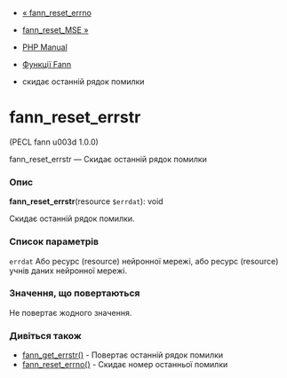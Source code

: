 - [« fann_reset_errno](function.fann-reset-errno.md)
- [fann_reset_MSE »](function.fann-reset-mse.md)

- [PHP Manual](index.md)
- [Функції Fann](ref.fann.md)
- скидає останній рядок помилки

# fann_reset_errstr

(PECL fann u003d 1.0.0)

fann_reset_errstr — Скидає останній рядок помилки

### Опис

**fann_reset_errstr**(resource `$errdat`): void

Скидає останній рядок помилки.

### Список параметрів

`errdat`
Або ресурс (resource) нейронної мережі, або ресурс (resource) учнів
даних нейронної мережі.

### Значення, що повертаються

Не повертає жодного значення.

### Дивіться також

- [fann_get_errstr()](function.fann-get-errstr.md) - Повертає
останній рядок помилки
- [fann_reset_errno()](function.fann-reset-errno.md) - Скидає
номер останньої помилки
